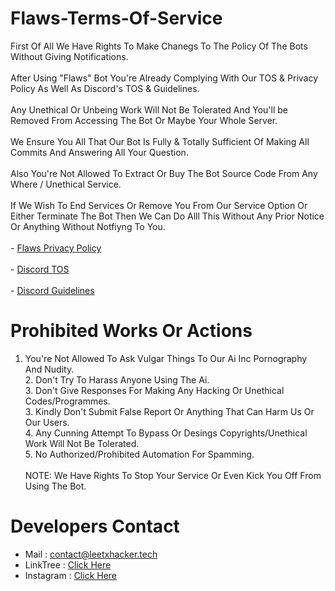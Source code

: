 # Flaws-Terms-Of-Service
First Of All We Have Rights To Make Chanegs To The Policy Of The Bots Without Giving Notifications.<br><br>After Using "Flaws" Bot You're Already Complying With Our TOS & Privacy Policy As Well As Discord's TOS & Guidelines.<br><br>Any Unethical Or Unbeing Work Will Not Be Tolerated And You'll be Removed From Accessing The Bot Or Maybe Your Whole Server.<br><br>We Ensure You All That Our Bot Is Fully & Totally Sufficient Of Making All Commits And Answering All Your Question.<br><br>Also You're Not Allowed To Extract Or Buy The Bot Source Code From Any Where / Unethical Service.<br><br>If We Wish To End Services Or Remove You From Our Service Option Or Either Terminate The Bot Then We Can Do Alll This Without Any Prior Notice Or Anything Without Notfiyng To You.<br><br>- [Flaws Privacy Policy](https://github.com/leetxhacker/Flaws-Privacy-Policy)<br><br>- [Discord TOS](https://discord.com/terms)<br><br>- [Discord Guidelines](https://discord.com/guidelines)

# Prohibited Works Or Actions
1. You're Not Allowed To Ask Vulgar Things To Our Ai Inc Pornography And Nudity.<br>2. Don't Try To Harass Anyone Using The Ai.<br>3. Don't Give Responses For Making Any Hacking Or Unethical Codes/Programmes.<br>3. Kindly Don't Submit False Report Or Anything That Can Harm Us Or Our Users.<br>4. Any Cunning Attempt To Bypass Or Desings Copyrights/Unethical Work Will Not Be Tolerated.<br>5. No Authorized/Prohibited Automation For Spamming.<br><br>NOTE: We Have Rights To Stop Your Service Or Even Kick You Off From Using The Bot.

# Developers Contact
- Mail : contact@leetxhacker.tech
- LinkTree : [Click Here](https://linktr.ee/leetxhacker)
- Instagram : [Click Here](https://instagram.com/ctfx.ai)
